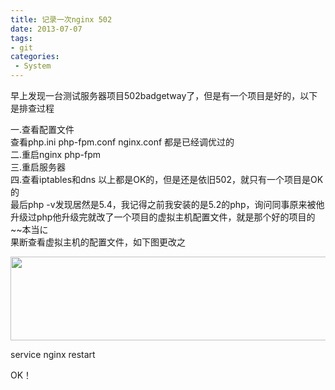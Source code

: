```yaml
---
title: 记录一次nginx 502
date: 2013-07-07
tags:
- git
categories:
 - System
---
```


早上发现一台测试服务器项目502badgetway了，但是有一个项目是好的，以下是排查过程

一.查看配置文件  
查看php.ini php-fpm.conf nginx.conf 都是已经调优过的  
二.重启nginx php-fpm  
三.重启服务器  
四.查看iptables和dns
以上都是OK的，但是还是依旧502，就只有一个项目是OK的  
最后php -v发现居然是5.4，我记得之前我安装的是5.2的php，询问同事原来被他升级过php他升级完就改了一个项目的虚拟主机配置文件，就是那个好的项目的~~本当に  
果断查看虚拟主机的配置文件，如下图更改之

<img class="alignnone" alt="" src="https://i.loli.net/2019/10/18/KTcdSExrIPnB62J.jpg" width="658" height="134" />

service nginx restart

OK！
